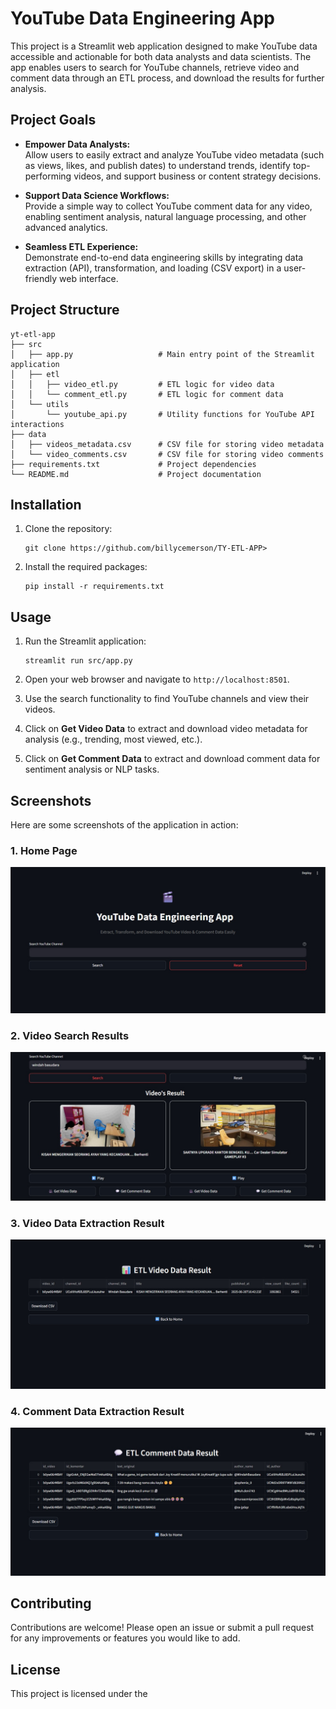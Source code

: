 # YouTube Data Engineering App

This project is a Streamlit web application designed to make YouTube data accessible and actionable for both data analysts and data scientists. The app enables users to search for YouTube channels, retrieve video and comment data through an ETL process, and download the results for further analysis.

## Project Goals

- **Empower Data Analysts:**  
  Allow users to easily extract and analyze YouTube video metadata (such as views, likes, and publish dates) to understand trends, identify top-performing videos, and support business or content strategy decisions.

- **Support Data Science Workflows:**  
  Provide a simple way to collect YouTube comment data for any video, enabling sentiment analysis, natural language processing, and other advanced analytics.

- **Seamless ETL Experience:**  
  Demonstrate end-to-end data engineering skills by integrating data extraction (API), transformation, and loading (CSV export) in a user-friendly web interface.

## Project Structure

```
yt-etl-app
├── src
│   ├── app.py                   # Main entry point of the Streamlit application
│   ├── etl
│   │   ├── video_etl.py         # ETL logic for video data
│   │   └── comment_etl.py       # ETL logic for comment data
│   └── utils
│       └── youtube_api.py       # Utility functions for YouTube API interactions
├── data
│   ├── videos_metadata.csv      # CSV file for storing video metadata
│   └── video_comments.csv       # CSV file for storing video comments
├── requirements.txt             # Project dependencies
└── README.md                    # Project documentation
```

## Installation

1. Clone the repository:
   ```
   git clone https://github.com/billycemerson/TY-ETL-APP>
   ```

2. Install the required packages:
   ```
   pip install -r requirements.txt
   ```

## Usage

1. Run the Streamlit application:
   ```
   streamlit run src/app.py
   ```

2. Open your web browser and navigate to `http://localhost:8501`.

3. Use the search functionality to find YouTube channels and view their videos.

4. Click on **Get Video Data** to extract and download video metadata for analysis (e.g., trending, most viewed, etc.).

5. Click on **Get Comment Data** to extract and download comment data for sentiment analysis or NLP tasks.

## Screenshots

Here are some screenshots of the application in action:

### 1. Home Page
![Home Page](./image/image-1.jpg)

### 2. Video Search Results
![Videos Result After Search](./image/image-2.jpg)

### 3. Video Data Extraction Result
![Result for Video Data](./image/image-3.jpg)

### 4. Comment Data Extraction Result
![Result for Comment Data](./image/image-4.jpg)

## Contributing

Contributions are welcome! Please open an issue or submit a pull request for any improvements or features you would like to add.

## License

This project is licensed under the